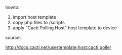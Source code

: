 howto:

1) import host template
2) copy php files to <cacti directory>/scripts
3) apply "Cacti Polling Host" host template to device


source:

http://docs.cacti.net/usertemplate:host:cacti:poller
